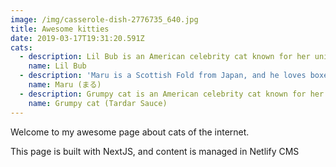 ```yaml
---
image: /img/casserole-dish-2776735_640.jpg
title: Awesome kitties
date: 2019-03-17T19:31:20.591Z
cats:
  - description: Lil Bub is an American celebrity cat known for her unique appearance.
    name: Lil Bub
  - description: 'Maru is a Scottish Fold from Japan, and he loves boxes.'
    name: Maru (まる)
  - description: Grumpy cat is an American celebrity cat known for her grumpy appearance.
    name: Grumpy cat (Tardar Sauce)
---
```



Welcome to my awesome page about cats of the internet.

This page is built with NextJS, and content is managed in Netlify CMS
